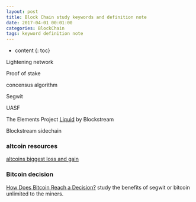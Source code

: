 ```yaml
---
layout: post
title: Block Chain study keywords and definition note
date: 2017-04-01 00:01:00
categories: BlockChain
tags: keyword definition note
---
```

* content
{: toc}


Lightening network

Proof of stake

concensus algorithm 

Segwit

UASF





The Elements Project
[Liquid](https://www.elementsproject.org/sidechains/) by Blockstream

Blockstream
sidechain


### altcoin resources

[altcoins biggest loss and gain](https://coinmarketcap.com/gainers-losers/)


### Bitcoin decision
[How Does Bitcoin Reach a Decision?](https://www.cryptocoinsnews.com/bitcoin-reach-decision/)
study the benefits of segwit or bitcoin unlimited to the miners. 


